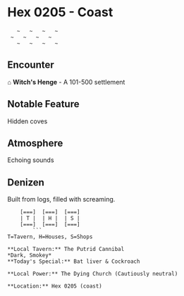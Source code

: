 # Hex 0205 - Coast
```
   ~   ~   ~   ~
 ~   ~   ~   ~
   ~   ~   ~   ~
```

## Encounter

⌂ **Witch's Henge** - A 101-500 settlement

## Notable Feature

Hidden coves

## Atmosphere

Echoing sounds

## Denizen

Built from logs, filled with screaming.

```
    [===]  [===]  [===]
    | T |  | H |  | S |
    [===]  [===]  [===]
        ```
T=Tavern, H=Houses, S=Shops

**Local Tavern:** The Putrid Cannibal
*Dark, Smokey*
**Today's Special:** Bat liver & Cockroach

**Local Power:** The Dying Church (Cautiously neutral)

**Location:** Hex 0205 (coast)

